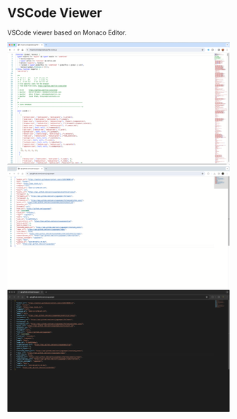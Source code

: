 # VSCode Viewer

VSCode viewer based on Monaco Editor.

![demo](demo.png)
![light](light.png)
![dark](dark.png)
